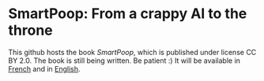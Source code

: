 # SmartPoop: From a crappy AI to the throne

This github hosts the book *SmartPoop*, which is published under license CC BY 2.0.
The book is still being written. Be patient :)
It will be available in [French]() and in [English]().
